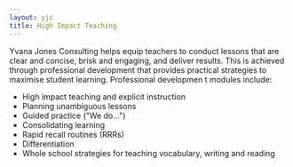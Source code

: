 ```yaml
---
layout: yjc
title: High Impact Teaching
---
```

Yvana Jones Consulting helps equip teachers to conduct lessons that are clear and concise, brisk and engaging, and deliver results. This is achieved through professional development that provides practical strategies to maximise student learning. Professional developmen t modules include:

*	High impact teaching and explicit instruction
*	Planning unambiguous lessons
*	Guided practice ("We do...")
*	Consolidating learning
*	Rapid recall routines (RRRs)
*	Differentiation
*	Whole school strategies for teaching vocabulary, writing and reading
